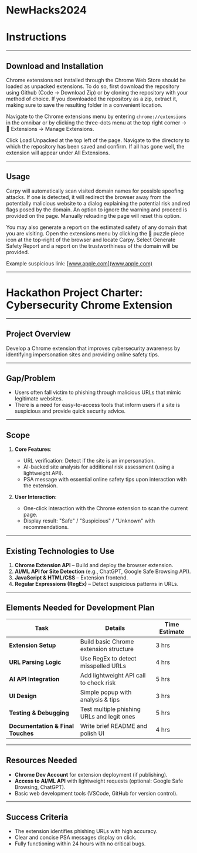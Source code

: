 # NewHacks2024

# **Instructions**

---

## **Download and Installation**
Chrome extensions not installed through the Chrome Web Store should be loaded as unpacked extensions. To do so, first download the repository using Github (Code -> Download Zip) or by cloning the repository with your method of choice. If you downloaded the repository as a zip, extract it, making sure to save the resulting folder in a convenient location. 

Navigate to the Chrome extensions menu by entering `chrome://extensions` in the omnibar or by clicking the three-dots menu at the top right corner -> 🧩 Extensions -> Manage Extensions. 

Click Load Unpacked at the top left of the page. Navigate to the directory to which the repository has been saved and confirm. If all has gone well, the extension will appear under All Extensions.

---

## **Usage**
Carpy will automatically scan visited domain names for possible spoofing attacks. If one is detected, it will redirect the browser away from the potentially malicious website to a dialog explaining the potential risk and red flags posed by the domain. An option to ignore the warning and proceed is provided on the page. Manually reloading the page will reset this option.

You may also generate a report on the estimated safety of any domain that you are visiting. Open the extensions menu by clicking the 🧩 puzzle piece icon at the top-right of the browser and locate Carpy. Select Generate Safety Report and a report on the trustworthiness of the domain will be provided. 

Example suspicious link: [www.аррӏе.com](www.аррӏе.com)

---

# **Hackathon Project Charter: Cybersecurity Chrome Extension**

---

## **Project Overview**  
Develop a Chrome extension that improves cybersecurity awareness by identifying impersonation sites and providing online safety tips.

---

## **Gap/Problem**  
- Users often fall victim to phishing through malicious URLs that mimic legitimate websites.  
- There is a need for easy-to-access tools that inform users if a site is suspicious and provide quick security advice.

---

## **Scope**  
1. **Core Features**:  
   - URL verification: Detect if the site is an impersonation.  
   - AI-backed site analysis for additional risk assessment (using a lightweight API).  
   - PSA message with essential online safety tips upon interaction with the extension.  

2. **User Interaction**:  
   - One-click interaction with the Chrome extension to scan the current page.  
   - Display result: "Safe" / "Suspicious" / "Unknown" with recommendations.

---

## **Existing Technologies to Use**  
1. **Chrome Extension API** – Build and deploy the browser extension.  
2. **AI/ML API for Site Detection** (e.g., ChatGPT, Google Safe Browsing API).  
3. **JavaScript & HTML/CSS** – Extension frontend.  
4. **Regular Expressions (RegEx)** – Detect suspicious patterns in URLs.  

---

## **Elements Needed for Development Plan**  
| **Task**                         | **Details**                              | **Time Estimate** |
|-----------------------------------|------------------------------------------|------------------|
| **Extension Setup**               | Build basic Chrome extension structure  | 3 hrs            |
| **URL Parsing Logic**             | Use RegEx to detect misspelled URLs      | 4 hrs            |
| **AI API Integration**            | Add lightweight API call to check risk  | 5 hrs            |
| **UI Design**                     | Simple popup with analysis & tips       | 3 hrs            |
| **Testing & Debugging**           | Test multiple phishing URLs and legit ones | 5 hrs            |
| **Documentation & Final Touches** | Write brief README and polish UI        | 4 hrs            |

---

## **Resources Needed**  
- **Chrome Dev Account** for extension deployment (if publishing).  
- **Access to AI/ML API** with lightweight requests (optional: Google Safe Browsing, ChatGPT).  
- Basic web development tools (VSCode, GitHub for version control).

---

## **Success Criteria**  
- The extension identifies phishing URLs with high accuracy.  
- Clear and concise PSA messages display on click.  
- Fully functioning within 24 hours with no critical bugs.
